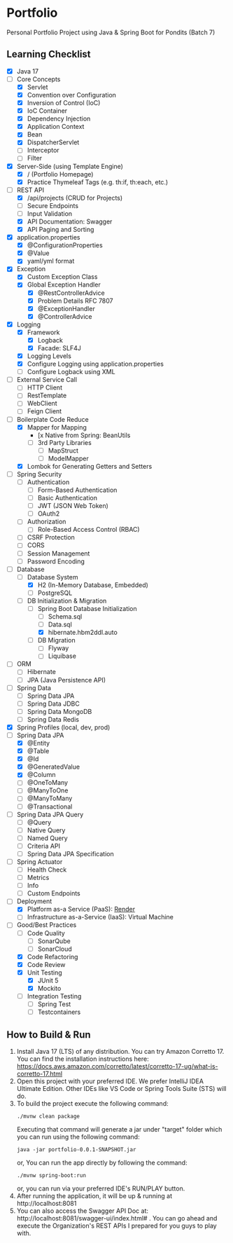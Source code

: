 # Portfolio
Personal Portfolio Project using Java & Spring Boot for Pondits (Batch 7)

## Learning Checklist
- [x] Java 17
- [ ] Core Concepts
    - [x] Servlet
    - [x] Convention over Configuration
    - [x] Inversion of Control (IoC)
    - [x] IoC Container
    - [x] Dependency Injection
    - [x] Application Context
    - [x] Bean
    - [x] DispatcherServlet
    - [ ] Interceptor 
    - [ ] Filter
- [x] Server-Side (using Template Engine)
    - [x] / (Portfolio Homepage)
    - [x] Practice Thymeleaf Tags (e.g. th:if, th:each, etc.)
- [ ] REST API
    - [X] /api/projects (CRUD for Projects)
    - [ ] Secure Endpoints
    - [ ] Input Validation
    - [x] API Documentation: Swagger
    - [x] API Paging and Sorting
- [x] application.properties
  - [x] @ConfigurationProperties
  - [x] @Value
  - [x] yaml/yml format
- [x] Exception
  - [x] Custom Exception Class
  - [x] Global Exception Handler
    - [x] @RestControllerAdvice
    - [x] Problem Details RFC 7807
    - [x] @ExceptionHandler
    - [x] @ControllerAdvice
- [x] Logging
  - [x] Framework
    - [x] Logback
    - [x] Facade: SLF4J
  - [x] Logging Levels
  - [x] Configure Logging using application.properties
  - [ ] Configure Logback using XML
- [ ] External Service Call
  - [ ] HTTP Client
  - [ ] RestTemplate
  - [ ] WebClient
  - [ ] Feign Client
- [ ] Boilerplate Code Reduce
  - [x] Mapper for Mapping
    - [x Native from Spring: BeanUtils
    - [ ] 3rd Party Libraries
      - [ ] MapStruct
      - [ ] ModelMapper
  - [x] Lombok for Generating Getters and Setters
- [ ] Spring Security
  - [ ] Authentication
    - [ ] Form-Based Authentication
    - [ ] Basic Authentication
    - [ ] JWT (JSON Web Token)
    - [ ] OAuth2
  - [ ] Authorization
    - [ ] Role-Based Access Control (RBAC)
  - [ ] CSRF Protection
  - [ ] CORS
  - [ ] Session Management
  - [ ] Password Encoding
- [ ] Database
    - [ ] Database System
      - [x] H2 (In-Memory Database, Embedded)
      - [ ] PostgreSQL
    - [ ] DB Initialization & Migration
      - [ ] Spring Boot Database Initialization
        - [ ] Schema.sql
        - [ ] Data.sql
        - [x] hibernate.hbm2ddl.auto
      - [ ] DB Migration
        - [ ] Flyway
        - [ ] Liquibase
- [ ] ORM
  - [ ] Hibernate
  - [ ] JPA (Java Persistence API)
- [ ] Spring Data
  - [ ] Spring Data JPA
  - [ ] Spring Data JDBC
  - [ ] Spring Data MongoDB
  - [ ] Spring Data Redis
- [x] Spring Profiles (local, dev, prod)
- [ ] Spring Data JPA
  - [x] @Entity
  - [x] @Table
  - [x] @Id
  - [x] @GeneratedValue
  - [x] @Column
  - [ ] @OneToMany
  - [ ] @ManyToOne
  - [ ] @ManyToMany
  - [ ] @Transactional
- [ ] Spring Data JPA Query
  - [ ] @Query
  - [ ] Native Query
  - [ ] Named Query
  - [ ] Criteria API
  - [ ] Spring Data JPA Specification
- [ ] Spring Actuator
  - [ ] Health Check
  - [ ] Metrics
  - [ ] Info
  - [ ] Custom Endpoints
- [ ] Deployment
  - [x] Platform as-a Service (PaaS): [Render](https://portfolio-6nv7.onrender.com/)
  - [ ] Infrastructure as-a-Service (IaaS): Virtual Machine
- [ ] Good/Best Practices
  - [ ] Code Quality
    - [ ] SonarQube
    - [ ] SonarCloud
  - [x] Code Refactoring
  - [x] Code Review
  - [x] Unit Testing
    - [x] JUnit 5
    - [x] Mockito
  - [ ] Integration Testing
    - [ ] Spring Test
    - [ ] Testcontainers

## How to Build & Run
1. Install Java 17 (LTS) of any distribution. You can try Amazon Corretto 17. You can find the installation instructions here: https://docs.aws.amazon.com/corretto/latest/corretto-17-ug/what-is-corretto-17.html
2. Open this project with your preferred IDE. We prefer IntelliJ IDEA Ultimate Edition. Other IDEs like VS Code or Spring Tools Suite (STS) will do.
3. To build the project execute the following command:
    ```
    ./mvnw clean package
    ```
   Executing that command will generate a jar under "target" folder which you can run using the following command:
    ```
    java -jar portfolio-0.0.1-SNAPSHOT.jar
    ```
   or, You can run the app directly by following the command:
    ```
    ./mvnw spring-boot:run
    ```
   or, you can run via your preferred IDE's RUN/PLAY button.
4. After running the application, it will be up & running at http://localhost:8081
5. You can also access the Swagger API Doc at: http://localhost:8081/swagger-ui/index.html# . You can go ahead and execute the Organization's REST APIs I prepared for you guys to play with.
